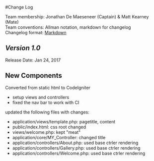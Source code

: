#Change Log

Team membership:  Jonathan De Maeseneer (Captain) & Matt Kearney (Mate)  
Team conventions: Allman notation, markdown for changelog  
Changelog format: [Markdown](https://github.com/adam-p/markdown-here/wiki/Markdown-Cheatsheet) 

## *Version 1.0*

Release Date: Jan 24, 2017

## New Components

Converted from static html to CodeIgniter
- setup views and controllers
- fixed the nav bar to work with CI

updated the following files with changes:
- application/views/template.php: pagetitle, content
- public/index.html: css root changed
- views/welcome.php: kept "meat"
- application/core/MY_Controller: changed title
- application/controllers/About.php: used base ctrler rendering
- application/controllers/Gallery.php: used base ctrler rendering
- application/controllers/Welcome.php: used base ctrler rendering
